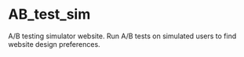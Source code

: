 # AB_test_sim
A/B testing simulator website. Run A/B tests on simulated users to find website design preferences.
